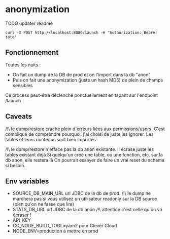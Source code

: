 # anonymization

TODO updater readme

    curl -X POST http://localhost:8080/launch -H "Authorization: Bearer toto"

## Fonctionnement

Toutes les nuits :

- On fait un dump de la DB de prod et on l'import dans la db "anon"
- Puis on fait une anonymization (juste un hash MD5) de plein de champs sensibles

Ce process peut-être déclenché ponctuellement en tapant sur l'endpoint /launch

## Caveats

/!\ le dump/restore crache plein d'erreurs liées aux permissions/users.
C'est compliqué de comprendre pourquoi, j'ai choisi de juste les ignorer.
Les tables et leurs contenus sont bien importés

/!\ le dump/restore n'efface pas la db anon existante. Il écrase juste les tables existant déjà
Si quelqu'un crée une table, ou une fonction, etc. sur la db anon, elle restera là
On pourrait essayer de faire un vrai reset du schema si besoin.

## Env variables

- SOURCE_DB_MAIN_URL url JDBC de la db de prod. /!\ le dump ne marchera pas si vous utilisez un utilisateur readonly sur la DB source (bien qu'on ne fasse que lire)
- STATS_DB_URL url JDBC de la db anon /!\ attention c'est celle qu'on va écraser !
- API_KEY
- CC_NODE_BUILD_TOOL=yarn2 pour Clever Cloud
- NODE_ENV=production à mettre en prod
